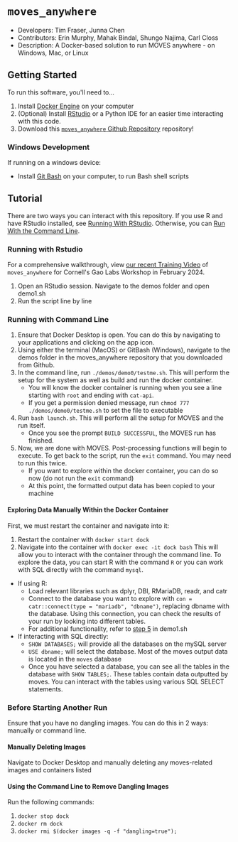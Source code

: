 # `moves_anywhere`

- Developers: Tim Fraser, Junna Chen
- Contributors: Erin Murphy, Mahak Bindal, Shungo Najima, Carl Closs
- Description: A Docker-based solution to run MOVES anywhere - on Windows, Mac, or Linux

## Getting Started
To run this software, you'll need to...
1. Install [Docker Engine](https://docs.docker.com/engine/install/) on your computer
2. (Optional) Install [RStudio](https://posit.co/download/rstudio-desktop/) or a Python IDE for an easier time interacting with this code.
3. Download this [`moves_anywhere` Github Repository](https://github.com/Gao-Labs/moves_anywhere/) repository!

### Windows Development
If running on a windows device:
- Install [Git Bash](https://git-scm.com/downloads) on your computer, to run Bash shell scripts

## Tutorial
There are two ways you can interact with this repository. If you use R and have RStudio installed, see [Running With RStudio](https://github.com/Gao-Labs/moves_anywhere/tree/main?tab=readme-ov-file#running-with-rstudio). Otherwise, you can [Run With the Command Line](https://github.com/Gao-Labs/moves_anywhere/tree/main?tab=readme-ov-file#running-with-command-line). 

### Running with Rstudio
For a comprehensive walkthrough, view [our recent Training Video](https://vod.video.cornell.edu/media/MOVES+Anywhere+Training/1_d97n2qdm) of `moves_anywhere` for Cornell's Gao Labs Workshop in February 2024.
  1. Open an RStudio session. Navigate to the demos folder and open demo1.sh
  2. Run the script line by line
  
### Running with Command Line
  1. Ensure that Docker Desktop is open. You can do this by navigating to your applications and clicking on the app icon.
  2. Using either the terminal (MacOS) or GitBash (Windows), navigate to the demos folder in the moves_anywhere repository that you downloaded from Github.
  3. In the command line, run `./demos/demo0/testme.sh`. This will perform the setup for the system as well as build and run the docker container.
     - You will know the docker container is running when you see a line starting with `root` and ending with `cat-api`.
     - If you get a permission denied message, run `chmod 777 ./demos/demo0/testme.sh` to set the file to executable
  5. Run `bash launch.sh`. This will perform all the setup for MOVES and the run itself.
     - Once you see the prompt `BUILD SUCCESSFUL`, the MOVES run has finished.
  6. Now, we are done with MOVES. Post-processing functions will begin to execute. To get back to the script, run the `exit` command. You may need to run this twice.
     - If you want to explore within the docker container, you can do so now (do not run the `exit` command)
     - At this point, the formatted output data has been copied to your machine

#### Exploring Data Manually Within the Docker Container
First, we must restart the container and navigate into it: 
1. Restart the container with `docker start dock`
2. Navigate into the container with `docker exec -it dock bash`
This will allow you to interact with the container through the command line. To explore the data, you can start R with the command `R` or you can work with SQL directly with the command `mysql`. 
- If using R:
  - Load relevant libraries such as dplyr, DBI, RMariaDB, readr, and catr
  - Connect to the database you want to explore with `con = catr::connect(type = "mariadb", "dbname")`, replacing dbname with the database. Using this connection, you can check the results of your run by looking into different tables.
  - For additional functionality, refer to [step 5](https://github.com/Gao-Labs/moves_anywhere/blob/main/demos/demo1.sh#L151C1-L151C73) in demo1.sh
- If interacting with SQL directly:
  - `SHOW DATABASES;` will provide all the databases on the mySQL server
  - `USE dbname;` will select the database. Most of the moves output data is located in the `moves` database
  - Once you have selected a database, you can see all the tables in the database with `SHOW TABLES;`. These tables contain data outputted by moves. You can interact with the tables using various SQL SELECT statements.

### Before Starting Another Run
Ensure that you have no dangling images. You can do this in 2 ways: manually or command line.
#### Manually Deleting Images
Navigate to Docker Desktop and manually deleting any moves-related images and containers listed
#### Using the Command Line to Remove Dangling Images
Run the following commands: 
1. `docker stop dock`
2. `docker rm dock`
3. `docker rmi $(docker images -q -f "dangling=true");`
